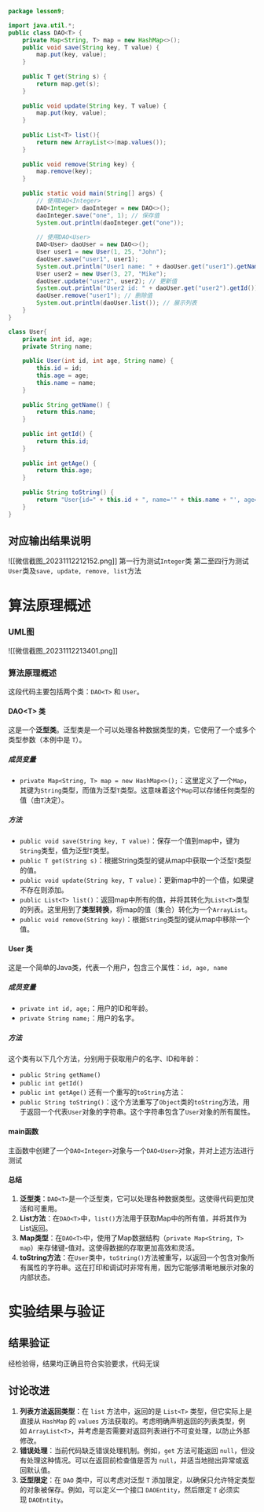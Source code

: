 ```java
package lesson9;

import java.util.*;
public class DAO<T> {
	private Map<String, T> map = new HashMap<>();
	public void save(String key, T value) {
		map.put(key, value);
	}
	
	public T get(String s) {
		return map.get(s);
	}
	
	public void update(String key, T value) {
		map.put(key, value);
	}
	
	public List<T> list(){
		return new ArrayList<>(map.values());
	}
	
	public void remove(String key) {
		map.remove(key);
	}
	
	public static void main(String[] args) {
		// 使用DAO<Integer>
		DAO<Integer> daoInteger = new DAO<>();
		daoInteger.save("one", 1); // 保存值
		System.out.println(daoInteger.get("one"));
		
		// 使用DAO<User>
		DAO<User> daoUser = new DAO<>();
		User user1 = new User(1, 25, "John");
		daoUser.save("user1", user1);
		System.out.println("User1 name: " + daoUser.get("user1").getName());
		User user2 = new User(3, 27, "Mike");
		daoUser.update("user2", user2); // 更新值
		System.out.println("User2 id: " + daoUser.get("user2").getId());
		daoUser.remove("user1"); // 删除值
		System.out.println(daoUser.list()); // 展示列表
	}
}

class User{
	private int id, age;
	private String name;
	
	public User(int id, int age, String name) {
		this.id = id;
		this.age = age;
		this.name = name;
	}
	
	public String getName() {
		return this.name;
	}
	
	public int getId() {
		return this.id;
	}
	
	public int getAge() {
		return this.age;
	}
	
	public String toString() {
		return "User{id=" + this.id + ", name='" + this.name + "', age=" + this.age + "}";
	}
}
```

## 对应输出结果说明
![[微信截图_20231112212152.png]]
第一行为测试`Integer`类
第二至四行为测试`User`类及`save, update, remove, list`方法

# 算法原理概述
### UML图
![[微信截图_20231112213401.png]]

### 算法原理概述
这段代码主要包括两个类：`DAO<T>` 和 `User`。
#### DAO\<T> 类
这是一个**泛型类**。泛型类是一个可以处理各种数据类型的类，它使用了一个或多个类型参数（本例中是 `T`）。
##### 成员变量
* `private Map<String, T> map = new HashMap<>();`：这里定义了一个`Map`，其键为`String`类型，而值为泛型`T`类型。这意味着这个`Map`可以存储任何类型的值（由`T`决定）。
##### 方法
* `public void save(String key, T value)`：保存一个值到map中，键为`String`类型，值为泛型`T`类型。
* `public T get(String s)`：根据String类型的键从map中获取一个泛型`T`类型的值。
* `public void update(String key, T value)`：更新map中的一个值，如果键不存在则添加。
* `public List<T> list()`：返回map中所有的值，并将其转化为`List<T>`类型的列表。这里用到了**类型转换**，将map的值（集合）转化为一个`ArrayList`。
* `public void remove(String key)`：根据`String`类型的键从map中移除一个值。
#### User 类
这是一个简单的Java类，代表一个用户，包含三个属性：`id, age, name`
##### 成员变量
* `private int id, age;`：用户的ID和年龄。
* `private String name;`：用户的名字。
##### 方法
这个类有以下几个方法，分别用于获取用户的名字、ID和年龄：
* `public String getName()`
* `public int getId()`
* `public int getAge()`
还有一个重写的`toString`方法：
* `public String toString()`：这个方法重写了`Object`类的`toString`方法，用于返回一个代表`User`对象的字符串。这个字符串包含了`User`对象的所有属性。
#### main函数
主函数中创建了一个`DAO<Integer>`对象与一个`DAO<User>`对象，并对上述方法进行测试

#### 总结
1. **泛型类**：`DAO<T>`是一个泛型类，它可以处理各种数据类型。这使得代码更加灵活和可重用。
2. **List方法**：在`DAO<T>`中，`list()`方法用于获取Map中的所有值，并将其作为List返回。
3. **Map类型**：在`DAO<T>`中，使用了Map数据结构（`private Map<String, T> map`）来存储键-值对。这使得数据的存取更加高效和灵活。
4. **toString方法**：在`User`类中，`toString()`方法被重写，以返回一个包含对象所有属性的字符串。这在打印和调试时非常有用，因为它能够清晰地展示对象的内部状态。

# 实验结果与验证
## 结果验证
经检验得，结果均正确且符合实验要求，代码无误
## 讨论改进
1. **列表方法返回类型**：在 `list` 方法中，返回的是 `List<T>` 类型，但它实际上是直接从 `HashMap` 的 `values` 方法获取的。考虑明确声明返回的列表类型，例如 `ArrayList<T>`，并考虑是否需要对返回列表进行不可变处理，以防止外部修改。
2. **错误处理**：当前代码缺乏错误处理机制。例如，`get` 方法可能返回 `null`，但没有处理这种情况。可以在返回前检查值是否为 `null`，并适当地抛出异常或返回默认值。
3. **泛型限定**：在 `DAO` 类中，可以考虑对泛型 `T` 添加限定，以确保只允许特定类型的对象被保存。例如，可以定义一个接口 `DAOEntity`，然后限定 `T` 必须实现 `DAOEntity`。
